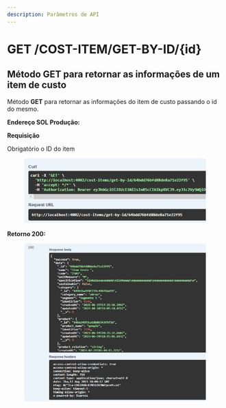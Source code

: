 ```yaml
---
description: Parâmetros de API
---
```


# GET /COST-ITEM/GET-BY-ID/{id}

## Método GET para retornar as informações de um item de custo

Método **GET** para retornar as informações do item de custo passando o id do mesmo.

**Endereço SOL Produção:**&#x20;

**Requisição**

Obrigatório o ID do item

<figure><img src="../../.gitbook/assets/Screenshot_3 (3).png" alt=""><figcaption></figcaption></figure>

**Retorno 200:**

<figure><img src="../../.gitbook/assets/Screenshot_4 (3).png" alt=""><figcaption></figcaption></figure>

